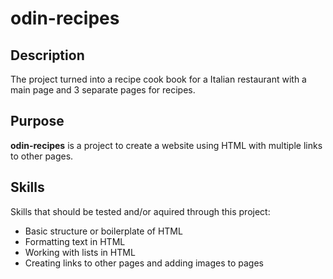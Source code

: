 # odin-recipes

## Description
The project turned into a recipe cook book for a Italian restaurant with a main page and 3 separate pages for recipes.

## Purpose
**odin-recipes** is a project to create a website using HTML with multiple links to other pages.

## Skills
Skills that should be tested and/or aquired through this project: 
- Basic structure or boilerplate of HTML
- Formatting text in HTML
- Working with lists in HTML
- Creating links to other pages and adding images to pages
